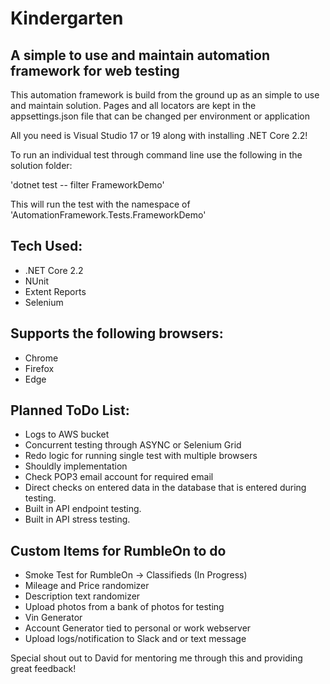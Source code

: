 # Kindergarten

## A simple to use and maintain automation framework for web testing

This automation framework is build from the ground up as an simple to use and maintain solution. Pages and all locators are kept in the appsettings.json file that can be changed per environment or application

All you need is Visual Studio 17 or 19 along with installing .NET Core 2.2!

To run an individual test through command line use the following in the solution folder:

'dotnet test -- filter FrameworkDemo'

This will run the test with the namespace of 'AutomationFramework.Tests.FrameworkDemo'

## Tech Used:
- .NET Core 2.2
- NUnit
- Extent Reports
- Selenium

## Supports the following browsers:
- Chrome
- Firefox
- Edge

## Planned ToDo List:
- Logs to AWS bucket
- Concurrent testing through ASYNC or Selenium Grid
- Redo logic for running single test with multiple browsers
- Shouldly implementation 
- Check POP3 email account for required email
- Direct checks on entered data in the database that is entered during testing. 
- Built in API endpoint testing. 
- Built in API stress testing.

## Custom Items for RumbleOn to do
- Smoke Test for RumbleOn -> Classifieds (In Progress)
- Mileage and Price randomizer
- Description text randomizer
- Upload photos from a bank of photos for testing
- Vin Generator
- Account Generator tied to personal or work webserver
- Upload logs/notification to Slack and or text message

Special shout out to David for mentoring me through this and providing great feedback!
